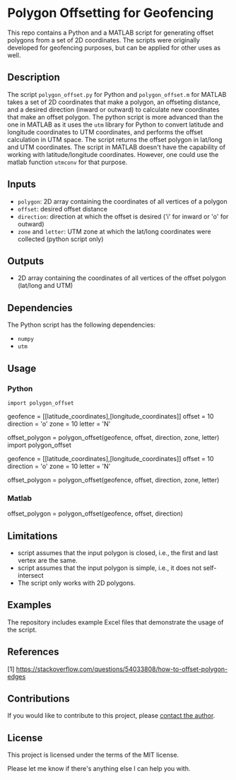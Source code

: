 # Polygon Offsetting for Geofencing

This repo contains a Python and a MATLAB script for generating offset polygons from a set of 2D coordinates. The scripts were originally developed for geofencing purposes, but can be applied for other uses as well.

## Description

The script `polygon_offset.py` for Python and `polygon_offset.m` for MATLAB takes a set of 2D coordinates that make a polygon, an offseting distance, and a desired direction (inward or outward) to calculate new coordinates that make an offset polygon. The python script is more advanced than the one in MATLAB as it uses the `utm` library for Python to convert latitude and longitude coordinates to UTM coordinates, and performs the offset calculation in UTM space. The script returns the offset polygon in lat/long and UTM coordinates. The script in MATLAB doesn't have the capability of working with latitude/longitude coordinates. However, one could use the matlab function `utmconv` for that purpose.

## Inputs
- `polygon`: 2D array containing the coordinates of all vertices of a polygon
- `offset`: desired offset distance
- `direction`: direction at which the offset is desired ('i' for inward or 'o' for outward)
- `zone` and `letter`: UTM zone at which the lat/long coordinates were collected (python script only)

## Outputs
- 2D array containing the coordinates of all vertices of the offset polygon (lat/long and UTM)

## Dependencies
The Python script has the following dependencies:
- `numpy`
- `utm`

## Usage

### Python
`import polygon_offset`

geofence = [[latitude_coordinates],[longitude_coordinates]]
offset = 10
direction = 'o'
zone = 10
letter = 'N'

offset_polygon = polygon_offset(geofence, offset, direction, zone, letter)
import polygon_offset

geofence = [[latitude_coordinates],[longitude_coordinates]]
offset = 10
direction = 'o'
zone = 10
letter = 'N'

offset_polygon = polygon_offset(geofence, offset, direction, zone, letter)

### Matlab
offset_polygon = polygon_offset(geofence, offset, direction)

## Limitations
- script assumes that the input polygon is closed, i.e., the first and last vertex are the same.
- script assumes that the input polygon is simple, i.e., it does not self-intersect
- The script only works with 2D polygons.

## Examples
The repository includes example Excel files that demonstrate the usage of the script.

## References
[1] https://stackoverflow.com/questions/54033808/how-to-offset-polygon-edges

## Contributions

If you would like to contribute to this project, please [contact the author](mailto:gdemoura@ucdavis.edu).

## License

This project is licensed under the terms of the MIT license.

Please let me know if there's anything else I can help you with.
